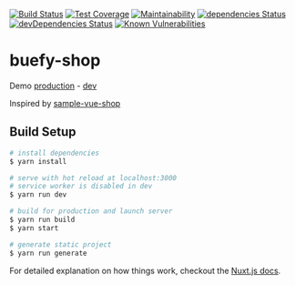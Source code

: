 [![Build Status](https://img.shields.io/circleci/project/14nrv/buefy-shop/master.svg "Build Status")](https://circleci.com/gh/14nrv/buefy-shop/tree/master)
[![Test Coverage](https://api.codeclimate.com/v1/badges/7b17e6d369ffa56c3c46/test_coverage)](https://codeclimate.com/github/14nrv/buefy-shop/test_coverage)
[![Maintainability](https://api.codeclimate.com/v1/badges/7b17e6d369ffa56c3c46/maintainability)](https://codeclimate.com/github/14nrv/buefy-shop/maintainability)
[![dependencies Status](https://david-dm.org/14nrv/buefy-shop/status.svg)](https://david-dm.org/14nrv/buefy-shop)
[![devDependencies Status](https://david-dm.org/14nrv/buefy-shop/dev-status.svg)](https://david-dm.org/14nrv/buefy-shop?type=dev)
[![Known Vulnerabilities](https://snyk.io/test/github/14nrv/buefy-shop/badge.svg?targetFile=package.json)](https://snyk.io/test/github/14nrv/buefy-shop?targetFile=package.json)

# buefy-shop
Demo [production](https://buefy-shop.now.sh) - [dev](https://buefy-shop-dev.now.sh)

Inspired by [sample-vue-shop](https://github.com/sdras/sample-vue-shop)

## Build Setup

``` bash
# install dependencies
$ yarn install

# serve with hot reload at localhost:3000
# service worker is disabled in dev
$ yarn run dev

# build for production and launch server
$ yarn run build
$ yarn start

# generate static project
$ yarn run generate
```

For detailed explanation on how things work, checkout the [Nuxt.js docs](https://github.com/nuxt/nuxt.js).
